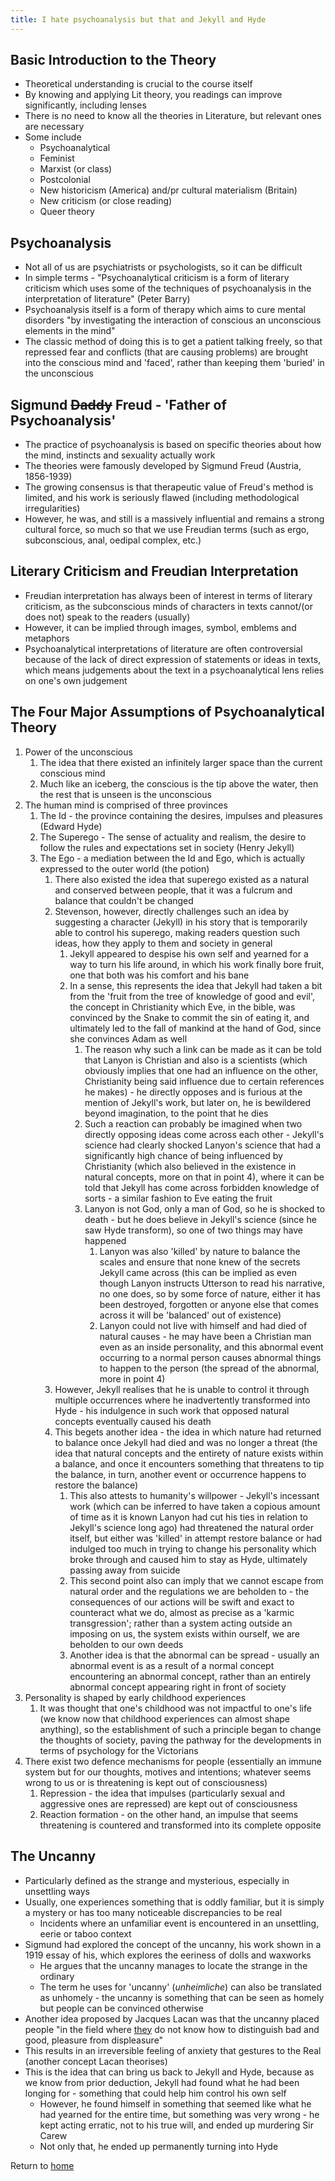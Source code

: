 ```yaml
---
title: I hate psychoanalysis but that and Jekyll and Hyde
---
```


## Basic Introduction to the Theory
- Theoretical understanding is crucial to the course itself
- By knowing and applying Lit theory, you readings can improve significantly, including lenses
- There is no need to know all the theories in Literature, but relevant ones are necessary
- Some include
	- Psychoanalytical
	- Feminist
	- Marxist (or class)
	- Postcolonial
	- New historicism (America) and/pr cultural materialism (Britain)
	- New criticism (or close reading)
	- Queer theory

## Psychoanalysis
- Not all of us are psychiatrists or psychologists, so it can be difficult
- In simple terms - "Psychoanalytical criticism is a form of literary criticism which uses some of the techniques of psychoanalysis in the interpretation of literature" (Peter Barry)
- Psychoanalysis itself is a form of therapy which aims to cure mental disorders "by investigating the interaction of conscious an unconscious elements in the mind"
- The classic method of doing this is to get a patient talking freely, so that repressed fear and conflicts (that are causing problems) are brought into the conscious mind and 'faced', rather than keeping them 'buried' in the unconscious

## Sigmund ~~Daddy~~ Freud - 'Father of Psychoanalysis'
- The practice of psychoanalysis is based on specific theories about how the mind, instincts and sexuality actually work
- The theories were famously developed by Sigmund Freud (Austria, 1856-1939)
- The growing consensus is that therapeutic value of Freud's method is limited, and his work is seriously flawed (including methodological irregularities)
- However, he was, and still is a massively influential and remains a strong cultural force, so much so that we use Freudian terms (such as ergo, subconscious, anal, oedipal complex, etc.)

## Literary Criticism and Freudian Interpretation
- Freudian interpretation has always been of interest in terms of literary criticism, as the subconscious minds of characters in texts cannot/(or does not) speak to the readers (usually)
- However, it can be implied through images, symbol, emblems and metaphors
- Psychoanalytical interpretations of literature are often controversial because of the lack of direct expression of statements or ideas in texts, which means judgements about the text in a psychoanalytical lens relies on one's own judgement

## The Four Major Assumptions of Psychoanalytical Theory
1. Power of the unconscious
	1. The idea that there existed an infinitely larger space than the current conscious mind
	2. Much like an iceberg, the conscious is the tip above the water, then the rest that is unseen is the unconscious
2. The human mind is comprised of three provinces
	1. The Id - the province containing the desires, impulses and pleasures (Edward Hyde)
	2. The Superego - The sense of actuality and realism, the desire to follow the rules and expectations set in society (Henry Jekyll)
	3. The Ego - a mediation between the Id and Ego, which is actually expressed to the outer world (the potion)
		1. There also existed the idea that superego existed as a natural and conserved between people, that it was a fulcrum and balance that couldn't be changed
		2. Stevenson, however, directly challenges such an idea by suggesting a character (Jekyll) in his story that is temporarily able to control his superego, making readers question such ideas, how they apply to them and society in general
			1. Jekyll appeared to despise his own self and yearned for a way to turn his life around, in which his work finally bore fruit, one that both was his comfort and his bane
			2. In a sense, this represents the idea that Jekyll had taken a bit from the 'fruit from the tree of knowledge of good and evil', the concept in Christianity which Eve, in the bible, was convinced by the Snake to commit the sin of eating it, and ultimately led to the fall of mankind at the hand of God, since she convinces Adam as well
				1. The reason why such a link can be made as it can be told that Lanyon is Christian and also is a scientists (which obviously implies that one had an influence on the other, Christianity being said influence due to certain references he makes) - he directly opposes and is furious at the mention of Jekyll's work, but later on, he is bewildered beyond imagination, to the point that he dies
				2. Such a reaction can probably be imagined when two directly opposing ideas come across each other - Jekyll's science had clearly shocked Lanyon's science that had a significantly high chance of being influenced by Christianity (which also believed in the existence in natural concepts, more on that in point 4), where it can be told that Jekyll has come across forbidden knowledge of sorts - a similar fashion to Eve eating the fruit
				3. Lanyon is not God, only a man of God, so he is shocked to death - but he does believe in Jekyll's science (since he saw Hyde transform), so one of two things may have happened
					1. Lanyon was also 'killed' by nature to balance the scales and ensure that none knew of the secrets Jekyll came across (this can be implied as even though Lanyon instructs Utterson to read his narrative, no one does, so by some force of nature, either it has been destroyed, forgotten or anyone else that comes across it will be 'balanced' out of existence)
					2. Lanyon could not live with himself and had died of natural causes - he may have been a Christian man even as an inside personality, and this abnormal event occurring to a normal person causes abnormal things to happen to the person (the spread of the abnormal, more in point 4)
		3. However, Jekyll realises that he is unable to control it through multiple occurrences where he inadvertently transformed into Hyde - his indulgence in such work that opposed natural concepts eventually caused his death
		4. This begets another idea - the idea in which nature had returned to balance once Jekyll had died and was no longer a threat (the idea that natural concepts and the entirety of nature exists within a balance, and once it encounters something that threatens to tip the balance, in turn, another event or occurrence happens to restore the balance)
			1. This also attests to humanity's willpower - Jekyll's incessant work (which can be inferred to have taken a copious amount of time as it is known Lanyon had cut his ties in relation to Jekyll's science long ago) had threatened the natural order itself, but either was 'killed' in attempt restore balance or had indulged too much  in trying to change his personality which broke through and caused him to stay as Hyde, ultimately passing away from suicide
			2. This second point also can imply that we cannot escape from natural order and the regulations we are beholden to - the consequences of our actions will be swift and exact to counteract what we do, almost as precise as a 'karmic transgression'; rather than a system acting outside an imposing on us, the system exists within ourself, we are beholden to our own deeds
			3. Another idea is that the abnormal can be spread - usually an abnormal event is as a result of a normal concept encountering an abnormal concept, rather than an entirely abnormal concept appearing right in front of society
3. Personality is shaped by early childhood experiences
	1. It was thought that one's childhood was not impactful to one's life (we know now that childhood experiences can almost shape anything), so the establishment of such a principle began to change the thoughts of society, paving the pathway for the developments in terms of psychology for the Victorians
4. There exist two defence mechanisms for people (essentially an immune system but for our thoughts, motives and intentions; whatever seems wrong to us or is threatening is kept out of consciousness)
	1. Repression - the idea that impulses (particularly sexual and aggressive ones are repressed) are kept out of consciousness
	2. Reaction formation - on the other hand, an impulse that seems threatening is countered and transformed into its complete opposite

## The Uncanny
- Particularly defined as the strange and mysterious, especially in unsettling ways
- Usually, one experiences something that is oddly familiar, but it is simply a mystery or has too many noticeable discrepancies to be real
	- Incidents where an unfamiliar event is encountered in an unsettling, eerie or taboo context
- Sigmund had explored the concept of the uncanny, his work shown in a 1919 essay of his, which explores the eeriness of dolls and waxworks
	- He argues that the uncanny manages to locate the strange in the ordinary
	- The term he uses for 'uncanny' (*unheimliche*) can also be translated as unhomely - the uncanny is something that can be seen as homely but people can be convinced otherwise
- Another idea proposed by Jacques Lacan was that the uncanny placed people "in the field where [they](they.md) do not know how to distinguish bad and good, pleasure from displeasure"
- This results in an irreversible feeling of anxiety that gestures to the Real (another concept Lacan theorises)
- This is the idea that can bring us back to Jekyll and Hyde, because as we know from prior deduction, Jekyll had found what he had been longing for - something that could help him control his own self
	- However, he found himself in something that seemed like what he had yearned for the entire time, but something was very wrong - he kept acting erratic, not to his true will, and ended up murdering Sir Carew
	- Not only that, he ended up permanently turning into Hyde


Return to [home](index.md)